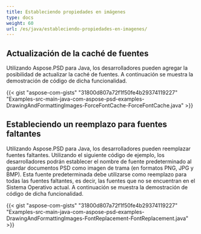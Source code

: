 ```yaml
---
title: Estableciendo propiedades en imágenes
type: docs
weight: 60
url: /es/java/estableciendo-propiedades-en-imagenes/
---
```


## **Actualización de la caché de fuentes**
Utilizando Aspose.PSD para Java, los desarrolladores pueden agregar la posibilidad de actualizar la caché de fuentes. A continuación se muestra la demostración de código de dicha funcionalidad.

{{< gist "aspose-com-gists" "31800d807a72f1f50fe4b29374119227" "Examples-src-main-java-com-aspose-psd-examples-DrawingAndFormattingImages-ForceFontCache-ForceFontCache.java" >}}
## **Estableciendo un reemplazo para fuentes faltantes**
Utilizando Aspose.PSD para Java, los desarrolladores pueden reemplazar fuentes faltantes. Utilizando el siguiente código de ejemplo, los desarrolladores podrán establecer el nombre de fuente predeterminado al guardar documentos PSD como imagen de trama (en formatos PNG, JPG y BMP). Esta fuente predeterminada debe utilizarse como reemplazo para todas las fuentes faltantes, es decir, las fuentes que no se encuentran en el Sistema Operativo actual. A continuación se muestra la demostración de código de dicha funcionalidad.

{{< gist "aspose-com-gists" "31800d807a72f1f50fe4b29374119227" "Examples-src-main-java-com-aspose-psd-examples-DrawingAndFormattingImages-FontReplacement-FontReplacement.java" >}}
